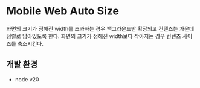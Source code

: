 # Mobile Web Auto Size

화면의 크기가 정해진 width를 초과하는 경우 백그라운드만 확장되고 컨텐츠는 가운데 정렬로 남아있도록 한다.
화면의 크기가 정해진 width보다 작아지는 경우 컨텐츠 사이즈를 축소시킨다.

## 개발 환경

- node v20
